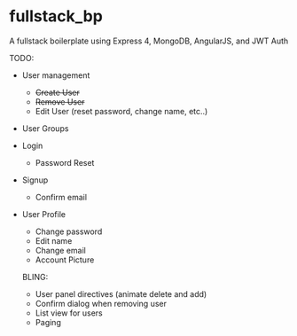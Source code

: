fullstack_bp
============

A fullstack boilerplate using Express 4, MongoDB, AngularJS, and JWT Auth


TODO:
* User management
  - ~~Create User~~
  - ~~Remove User~~
  - Edit User (reset password, change name, etc..)
* User Groups
* Login
  - Password Reset
* Signup
  - Confirm email
* User Profile
  - Change password
  - Edit name
  - Change email
  - Account Picture

  BLING:
  * User panel directives (animate delete and add)
  * Confirm dialog when removing user
  * List view for users
  * Paging
